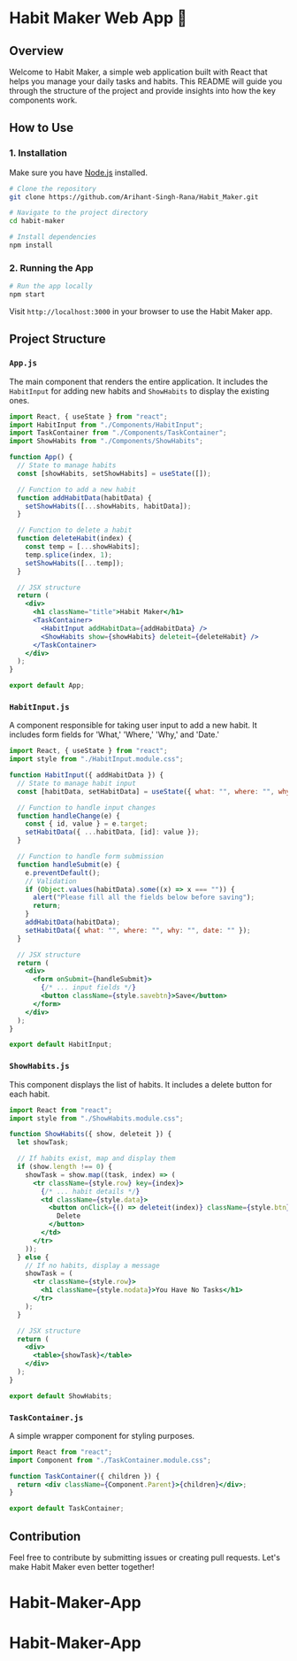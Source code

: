 
# Habit Maker Web App 🚀

## Overview

Welcome to Habit Maker, a simple web application built with React that helps you manage your daily tasks and habits. This README will guide you through the structure of the project and provide insights into how the key components work.

## How to Use

### 1. Installation

Make sure you have [Node.js](https://nodejs.org/) installed.

```bash
# Clone the repository
git clone https://github.com/Arihant-Singh-Rana/Habit_Maker.git

# Navigate to the project directory
cd habit-maker

# Install dependencies
npm install
```

### 2. Running the App

```bash
# Run the app locally
npm start
```

Visit `http://localhost:3000` in your browser to use the Habit Maker app.

## Project Structure

### `App.js`

The main component that renders the entire application. It includes the `HabitInput` for adding new habits and `ShowHabits` to display the existing ones.

```jsx
import React, { useState } from "react";
import HabitInput from "./Components/HabitInput";
import TaskContainer from "./Components/TaskContainer";
import ShowHabits from "./Components/ShowHabits";

function App() {
  // State to manage habits
  const [showHabits, setShowHabits] = useState([]);

  // Function to add a new habit
  function addHabitData(habitData) {
    setShowHabits([...showHabits, habitData]);
  }

  // Function to delete a habit
  function deleteHabit(index) {
    const temp = [...showHabits];
    temp.splice(index, 1);
    setShowHabits([...temp]);
  }

  // JSX structure
  return (
    <div>
      <h1 className="title">Habit Maker</h1>
      <TaskContainer>
        <HabitInput addHabitData={addHabitData} />
        <ShowHabits show={showHabits} deleteit={deleteHabit} />
      </TaskContainer>
    </div>
  );
}

export default App;
```

### `HabitInput.js`

A component responsible for taking user input to add a new habit. It includes form fields for 'What,' 'Where,' 'Why,' and 'Date.'

```jsx
import React, { useState } from "react";
import style from "./HabitInput.module.css";

function HabitInput({ addHabitData }) {
  // State to manage habit input
  const [habitData, setHabitData] = useState({ what: "", where: "", why: "", date: "" });

  // Function to handle input changes
  function handleChange(e) {
    const { id, value } = e.target;
    setHabitData({ ...habitData, [id]: value });
  }

  // Function to handle form submission
  function handleSubmit(e) {
    e.preventDefault();
    // Validation
    if (Object.values(habitData).some((x) => x === "")) {
      alert("Please fill all the fields below before saving");
      return;
    }
    addHabitData(habitData);
    setHabitData({ what: "", where: "", why: "", date: "" });
  }

  // JSX structure
  return (
    <div>
      <form onSubmit={handleSubmit}>
        {/* ... input fields */}
        <button className={style.savebtn}>Save</button>
      </form>
    </div>
  );
}

export default HabitInput;
```

### `ShowHabits.js`

This component displays the list of habits. It includes a delete button for each habit.

```jsx
import React from "react";
import style from "./ShowHabits.module.css";

function ShowHabits({ show, deleteit }) {
  let showTask;

  // If habits exist, map and display them
  if (show.length !== 0) {
    showTask = show.map((task, index) => (
      <tr className={style.row} key={index}>
        {/* ... habit details */}
        <td className={style.data}>
          <button onClick={() => deleteit(index)} className={style.btn}>
            Delete
          </button>
        </td>
      </tr>
    ));
  } else {
    // If no habits, display a message
    showTask = (
      <tr className={style.row}>
        <h1 className={style.nodata}>You Have No Tasks</h1>
      </tr>
    );
  }

  // JSX structure
  return (
    <div>
      <table>{showTask}</table>
    </div>
  );
}

export default ShowHabits;
```

### `TaskContainer.js`

A simple wrapper component for styling purposes.

```jsx
import React from "react";
import Component from "./TaskContainer.module.css";

function TaskContainer({ children }) {
  return <div className={Component.Parent}>{children}</div>;
}

export default TaskContainer;
```

## Contribution

Feel free to contribute by submitting issues or creating pull requests. Let's make Habit Maker even better together!

# Habit-Maker-App
# Habit-Maker-App
